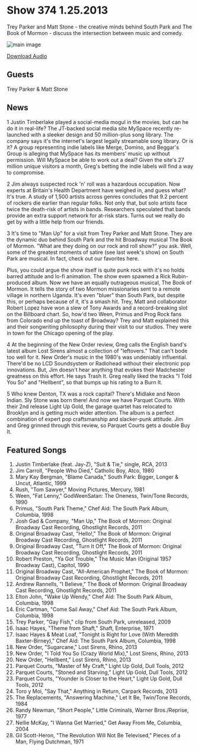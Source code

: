 # Show 374 1.25.2013
Trey Parker and Matt Stone - the creative minds behind South Park and The Book of Mormon - discuss the intersection between music and comedy.

![main image](http://www.soundopinions.org/images/2013/mattandtrey.jpg)

[Download Audio](http://audio.soundopinions.org/streams/2013/01/so_20130125.m3u)

## Guests
Trey Parker & Matt Stone

## News
1 Justin Timberlake played a social-media mogul in the movies, but can he do it in real-life? The JT-backed social media site MySpace recently re-launched with a sleeker design and 50 million-plus song library. The company says it's the internet's largest legally streamable song library. Or is it? A group representing indie labels like Merge, Domino, and Beggar's Group is alleging that MySpace has its members' music up without permission. Will MySpace be able to work out a deal? Given the site's 27 million unique visitors a month, Greg's betting the indie labels will find a way to compromise.

2 Jim always suspected rock 'n' roll was a hazardous occupation. Now experts at Britain's Health Department have weighed in, and guess what? It's true. A study of 1,500 artists across genres concludes that 9.2 percent of rockers die earlier than regular folks. Not only that, but solo artists face twice the death-risk of artists in bands. Researchers speculated that bands provide an extra support network for at-risk stars. Turns out we really do get by with a little help from our friends.

3 It's time to "Man Up" for a visit from Trey Parker and Matt Stone. They are the dynamic duo behind South Park and the hit Broadway musical The Book of Mormon. "What are they doing on our rock and roll show?" you ask. Well, some of the greatest moments of satire (see last week's show)  on South Park are musical. In fact, check out our favorites here.

Plus, you could argue the show itself is quite punk rock with it's no holds barred attitude and lo-fi animation. The show even spawned a Rick Rubin-produced album. Now we have an equally outrageous musical, The Book of Mormon. It tells the story of two Mormon missionaries sent to a remote village in northern Uganda. It's even "bluer" than South Park, but despite this, or
 perhaps because of it, it's a smash hit. Trey, Matt and collaborator Robert Lopez have won a slew of Tony Awards and a record-breaking slot on the Billboard chart. So, how'd two Ween, Primus and Prog Rock fans from Colorado end up the toast of Broadway? Trey and Matt explained this and their songwriting philosophy during their visit to our studios. They were in town for the Chicago opening of the play.

4 At the beginning of the New Order review, Greg calls the English band's latest album Lost Sirens almost a collection of "leftovers." That can't bode too well for it. New Order's music in the 1980's was undeniably influential. There'd be no LCD Soundsystem or Radiohead without their electronic pop innovations. But, Jim doesn't hear anything that evokes their Madchester greatness on this effort. He says Trash It. Greg really liked the tracks "I Told You So" and "Hellbent", so that bumps up his rating to a Burn It.

5 Who knew Denton, TX was a rock capital? There's Midlake and Neon Indian. Sly Stone was born there! And now we have Parquet Courts. With their 2nd release Light Up Gold, the garage quartet has relocated to Brooklyn and is getting much wider attention. The album is a perfect combination of expert pop craftsmanship and slacker-punk attitude. Jim and Greg grinned through this review, so Parquet Courts gets a double Buy It.

## Featured Songs
1. Justin Timberlake (feat. Jay-Z), "Suit & Tie," single, RCA, 2013
2. Jim Carroll, "People Who Died," Catholic Boy, Atco, 1980
3. Mary Kay Bergman, "Blame Canada," South Park: Bigger, Longer & Uncut, Atlantic, 1999
4. Rush, "Tom Sawyer," Moving Pictures, Mercury, 1981
5. Ween, "Fat Lenny," GodWeenSatan: The Oneness, Twin/Tone Records, 1990
6. Primus, "South Park Theme," Chef Aid: The South Park Album, Columbia, 1998
7. Josh Gad & Company, "Man Up," The Book of Mormon: Original Broadway Cast Recording, Ghostlight Records, 2011
8. Original Broadway Cast, "Hello!," The Book of Mormon: Original Broadway Cast Recording, Ghostlight Records, 2011
9. Original Broadway Cast, "Turn It Off," The Book of Mormon: Original Broadway Cast Recording, Ghostlight Records, 2011
10. Robert Preston, "Ya Got Trouble," The Music Man (Original 1957 Broadway Cast), Capitol, 1990
11. Original Broadway Cast, "All-American Prophet," The Book of Mormon: Original Broadway Cast Recording, Ghostlight Records, 2011
12. Andrew Rannells, "I Believe," The Book of Mormon: Original Broadway Cast Recording, Ghostlight Records, 2011
13. Elton John, "Wake Up Wendy," Chef Aid: The South Park Album, Columbia, 1998
14. Eric Cartman, "Come Sail Away," Chef Aid: The South Park Album, Columbia, 1998
15. Trey Parker, "Gay Fish," clip from South Park, unreleased, 2009
16. Isaac Hayes, "Theme from Shaft," Shaft, Enterprise, 1971
17. Isaac Hayes & Meat Loaf, "Tonight is Right for Love (With Meredith Baxter-Birney)," Chef Aid: The South Park Album, Columbia, 1998
18. New Order, "Sugarcane," Lost Sirens, Rhino, 2013
19. New Order, "I Told You So (Crazy World Mix)," Lost Sirens, Rhino, 2013
20. New Order, "Hellbent," Lost Sirens, Rhino, 2013
21. Parquet Courts, "Master of My Craft," Light Up Gold, Dull Tools, 2012
22. Parquet Courts, "Stoned and Starving," Light Up Gold, Dull Tools, 2012
23. Parquet Courts, "Younder is Closer to the Heart," Light Up Gold, Dull Tools, 2012
24. Toro y Moi, "Say That," Anything in Return, Carpark Records, 2013
25. The Replacements, "Answering Machine," Let It Be, Twin/Tone Records, 1984
26. Randy Newman, "Short People," Little Criminals, Warner Bros./Reprise, 1977
27. Nellie McKay, "I Wanna Get Married," Get Away From Me, Columbia, 2004
28. Gil Scott-Heron, "The Revolution Will Not Be Televised," Pieces of a Man, Flying Dutchman, 1971
